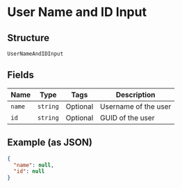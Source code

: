 
# User Name and ID Input

## Structure

`UserNameAndIDInput`

## Fields

| Name | Type | Tags | Description |
|  --- | --- | --- | --- |
| `name` | `string` | Optional | Username of the user |
| `id` | `string` | Optional | GUID of the user |

## Example (as JSON)

```json
{
  "name": null,
  "id": null
}
```

